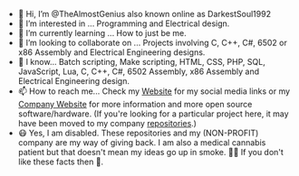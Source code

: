 - 👋 Hi, I’m @TheAlmostGenius also known online as DarkestSoul1992
- 👀 I’m interested in ... Programming and Electrical design.
- 🌱 I’m currently learning ... How to just be me.
- 🏢 I’m looking to collaborate on ... Projects involving C, C++, C#, 6502 or x86 Assembly and Electrical Engineering designs.
- 🧠 I know... Batch scripting, Make scripting, HTML, CSS, PHP, SQL, JavaScript, Lua, C, C++, C#, 6502 Assembly, x86 Assembly and Electrical Engineering design.
- 📫 How to reach me... Check my [Website](https://thealmostgenius.geekgalaxy.com) for my social media links or my [Company Website](https://wolfnet-computing.com) for more information and more open source software/hardware. (If you're looking for a particular project here, it may have been moved to my company [repositories](https://github.com/orgs/WolfNet-Computing/repositories).)
- 😷 Yes, I am disabled. These repositories and my (NON-PROFIT) company are my way of giving back. I am also a medical cannabis patient but that doesn't mean my ideas go up in smoke. 😶‍🌫️ If you don't like these facts then 🖕.
<!---
TheAlmostGenius/TheAlmostGenius is a ✨ special ✨ repository because its `README.md` (this file) appears on your GitHub profile.
You can click the Preview link to take a look at your changes.
--->
